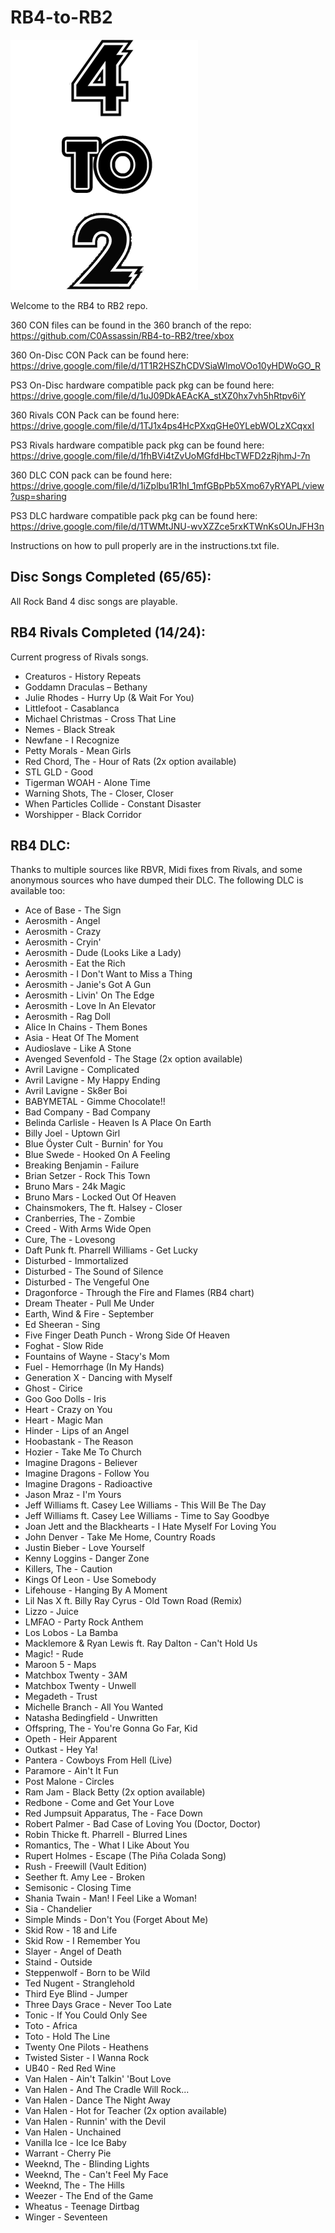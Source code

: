# RB4-to-RB2
![RB4toRB2](https://raw.githubusercontent.com/C0Assassin/RB4-to-RB2/main/4to2.png)


Welcome to the RB4 to RB2 repo.

360 CON files can be found in the 360 branch of the repo: https://github.com/C0Assassin/RB4-to-RB2/tree/xbox

360 On-Disc CON Pack can be found here: https://drive.google.com/file/d/1T1R2HSZhCDVSiaWlmoVOo10yHDWoGO_R

PS3 On-Disc hardware compatible pack pkg can be found here: https://drive.google.com/file/d/1uJ09DkAEAcKA_stXZ0hx7vh5hRtpv6iY


360 Rivals CON Pack can be found here: https://drive.google.com/file/d/1TJ1x4ps4HcPXxqGHe0YLebWOLzXCqxxI

PS3 Rivals hardware compatible pack pkg can be found here: https://drive.google.com/file/d/1fhBVi4tZvUoMGfdHbcTWFD2zRjhmJ-7n


360 DLC CON pack can be found here: https://drive.google.com/file/d/1iZplbu1R1hI_1mfGBpPb5Xmo67yRYAPL/view?usp=sharing

PS3 DLC hardware compatible pack pkg can be found here: https://drive.google.com/file/d/1TWMtJNU-wvXZZce5rxKTWnKsOUnJFH3n



Instructions on how to pull properly are in the instructions.txt file.

## Disc Songs Completed (65/65):
All Rock Band 4 disc songs are playable.

## RB4 Rivals Completed (14/24):
Current progress of Rivals songs.
*  Creaturos - History Repeats
*  Goddamn Draculas – Bethany
*  Julie Rhodes - Hurry Up (& Wait For You)
*  Littlefoot - Casablanca
*  Michael Christmas - Cross That Line
*  Nemes - Black Streak
*  Newfane - I Recognize
*  Petty Morals - Mean Girls
*  Red Chord, The - Hour of Rats (2x option available)
*  STL GLD - Good
*  Tigerman WOAH - Alone Time
*  Warning Shots, The - Closer, Closer
*  When Particles Collide - Constant Disaster
*  Worshipper - Black Corridor

## RB4 DLC:
Thanks to multiple sources like RBVR, Midi fixes from Rivals, and some anonymous sources who have dumped their DLC. The following DLC is available too:
*  Ace of Base - The Sign
*  Aerosmith - Angel
*  Aerosmith - Crazy
*  Aerosmith - Cryin'
*  Aerosmith - Dude (Looks Like a Lady)
*  Aerosmith - Eat the Rich
*  Aerosmith - I Don't Want to Miss a Thing
*  Aerosmith - Janie's Got A Gun
*  Aerosmith - Livin' On The Edge
*  Aerosmith - Love In An Elevator
*  Aerosmith - Rag Doll
*  Alice In Chains - Them Bones
*  Asia - Heat Of The Moment
*  Audioslave - Like A Stone
*  Avenged Sevenfold - The Stage (2x option available)
*  Avril Lavigne - Complicated
*  Avril Lavigne - My Happy Ending
*  Avril Lavigne - Sk8er Boi
*  BABYMETAL - Gimme Chocolate!!
*  Bad Company - Bad Company
*  Belinda Carlisle - Heaven Is A Place On Earth
*  Billy Joel - Uptown Girl
*  Blue Öyster Cult - Burnin' for You
*  Blue Swede - Hooked On A Feeling
*  Breaking Benjamin - Failure
*  Brian Setzer - Rock This Town
*  Bruno Mars - 24k Magic
*  Bruno Mars - Locked Out Of Heaven
*  Chainsmokers, The ft. Halsey - Closer
*  Cranberries, The - Zombie
*  Creed - With Arms Wide Open
*  Cure, The - Lovesong
*  Daft Punk ft. Pharrell Williams - Get Lucky
*  Disturbed - Immortalized
*  Disturbed - The Sound of Silence
*  Disturbed - The Vengeful One
*  Dragonforce - Through the Fire and Flames (RB4 chart)
*  Dream Theater - Pull Me Under
*  Earth, Wind & Fire - September
*  Ed Sheeran - Sing
*  Five Finger Death Punch - Wrong Side Of Heaven
*  Foghat - Slow Ride
*  Fountains of Wayne - Stacy's Mom
*  Fuel - Hemorrhage (In My Hands)
*  Generation X - Dancing with Myself
*  Ghost - Cirice
*  Goo Goo Dolls - Iris
*  Heart - Crazy on You
*  Heart - Magic Man
*  Hinder - Lips of an Angel
*  Hoobastank - The Reason
*  Hozier - Take Me To Church
*  Imagine Dragons - Believer
*  Imagine Dragons - Follow You
*  Imagine Dragons - Radioactive
*  Jason Mraz - I'm Yours
*  Jeff Williams ft. Casey Lee Williams - This Will Be The Day
*  Jeff Williams ft. Casey Lee Williams - Time to Say Goodbye
*  Joan Jett and the Blackhearts - I Hate Myself For Loving You
*  John Denver - Take Me Home, Country Roads
*  Justin Bieber - Love Yourself
*  Kenny Loggins - Danger Zone
*  Killers, The - Caution
*  Kings Of Leon - Use Somebody
*  Lifehouse - Hanging By A Moment
*  Lil Nas X ft. Billy Ray Cyrus - Old Town Road (Remix)
*  Lizzo - Juice
*  LMFAO - Party Rock Anthem
*  Los Lobos - La Bamba
*  Macklemore & Ryan Lewis ft. Ray Dalton - Can't Hold Us
*  Magic! - Rude
*  Maroon 5 - Maps
*  Matchbox Twenty - 3AM
*  Matchbox Twenty - Unwell
*  Megadeth - Trust
*  Michelle Branch - All You Wanted
*  Natasha Bedingfield - Unwritten
*  Offspring, The - You're Gonna Go Far, Kid
*  Opeth - Heir Apparent
*  Outkast - Hey Ya!
*  Pantera - Cowboys From Hell (Live)
*  Paramore - Ain't It Fun
*  Post Malone - Circles
*  Ram Jam - Black Betty (2x option available)
*  Redbone - Come and Get Your Love
*  Red Jumpsuit Apparatus, The - Face Down
*  Robert Palmer - Bad Case of Loving You (Doctor, Doctor)
*  Robin Thicke ft. Pharrell - Blurred Lines
*  Romantics, The - What I Like About You
*  Rupert Holmes - Escape (The Piña Colada Song)
*  Rush - Freewill (Vault Edition)
*  Seether ft. Amy Lee - Broken
*  Semisonic - Closing Time
*  Shania Twain - Man! I Feel Like a Woman!
*  Sia - Chandelier
*  Simple Minds - Don't You (Forget About Me)
*  Skid Row - 18 and Life
*  Skid Row - I Remember You
*  Slayer - Angel of Death
*  Staind - Outside
*  Steppenwolf - Born to be Wild
*  Ted Nugent - Stranglehold
*  Third Eye Blind - Jumper
*  Three Days Grace - Never Too Late
*  Tonic - If You Could Only See
*  Toto - Africa
*  Toto - Hold The Line
*  Twenty One Pilots - Heathens
*  Twisted Sister - I Wanna Rock
*  UB40 - Red Red Wine
*  Van Halen - Ain't Talkin' 'Bout Love
*  Van Halen - And The Cradle Will Rock...
*  Van Halen - Dance The Night Away
*  Van Halen - Hot for Teacher (2x option available)
*  Van Halen - Runnin' with the Devil
*  Van Halen - Unchained
*  Vanilla Ice - Ice Ice Baby
*  Warrant - Cherry Pie
*  Weeknd, The - Blinding Lights
*  Weeknd, The - Can't Feel My Face
*  Weeknd, The - The Hills
*  Weezer - The End of the Game
*  Wheatus - Teenage Dirtbag
*  Winger - Seventeen
